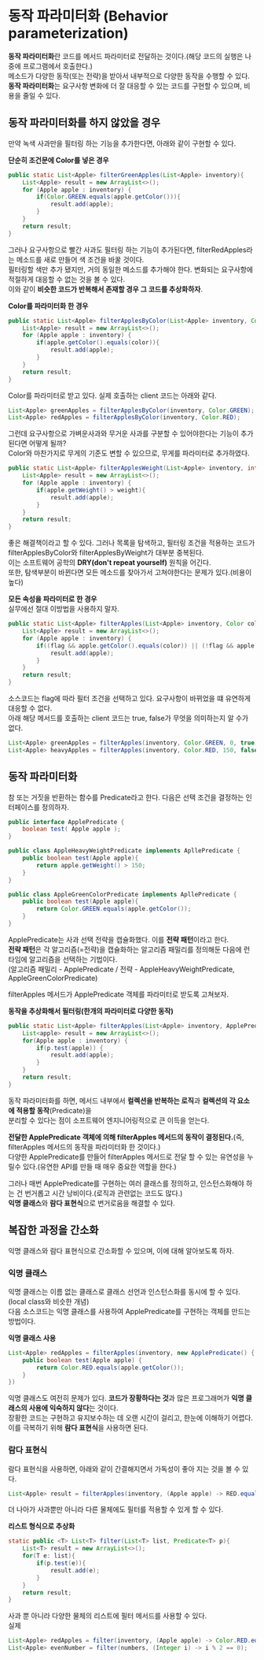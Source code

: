 # 동작 파라미터화 (Behavior parameterization)

**동작 파라미터화**란 코드를 메서드 파라미터로 전달하는 것이다.(해당 코드의 실행은 나중에 프로그램에서 호출한다.)  
메소드가 다양한 동작(또는 전략)을 받아서 내부적으로 다양한 동작을 수행할 수 있다.  
**동작 파라미터화**는 요구사항 변화에 더 잘 대응할 수 있는 코드를 구현할 수 있으며, 비용을 줄일 수 있다.

## 동작 파라미터화를 하지 않았을 경우
만약 녹색 사과만을 필터링 하는 기능을 추가한다면, 아래와 같이 구현할 수 있다.

**단순히 조건문에 Color를 넣은 경우**
``` java
public static List<Apple> filterGreenApples(List<Apple> inventory){
    List<Apple> result = new ArrayList<>();
    for (Apple apple : inventory) {
        if(Color.GREEN.equals(apple.getColor())){
            result.add(apple);
        }
    }
    return result;
}

```

그러나 요구사항으로 빨간 사과도 필터링 하는 기능이 추가된다면, filterRedApples라는 메소드를 새로 만들어 색 조건을 바꿀 것이다.  
필터링할 색만 추가 됐지만, 거의 동일한 메소드를 추가해야 한다.
변화되는 요구사항에 적절하게 대응할 수 없는 것을 볼 수 있다.  
이와 같이 **비슷한 코드가 반복해서 존재할 경우 그 코드를 추상화하자**.

**Color를 파라미터화 한 경우**
``` java
public static List<Apple> filterApplesByColor(List<Apple> inventory, Color color){
    List<Apple> result = new ArrayList<>();
    for (Apple apple : inventory) {
        if(apple.getColor().equals(color)){
            result.add(apple);
        }
    }
    return result;
}
```

Color를 파라미터로 받고 있다. 실제 호출하는 client 코드는 아래와 같다.

``` java
List<Apple> greenApples = filterApplesByColor(inventory, Color.GREEN);
List<Apple> redApples = filterApplesByColor(inventory, Color.RED);
```

그런데 요구사항으로 가벼운사과와 무거운 사과를 구분할 수 있어야한다는 기능이 추가된다면 어떻게 될까?  
Color와 마찬가지로 무게의 기준도 변할 수 있으므로, 무게를 파라미터로 추가하였다.

``` java
public static List<Apple> filterApplesWeight(List<Apple> inventory, int weight){
    List<Apple> result = new ArrayList<>();
    for (Apple apple : inventory) {
        if(apple.getWeight() > weight){
            result.add(apple);
        }
    }
    return result;
}
```

좋은 해결책이라고 할 수 있다. 그러나 목록을 탐색하고, 필터링 조건을 적용하는 코드가  
filterApplesByColor와 filterApplesByWeight가  대부분 중복된다.  
이는 소프트웨어 공학의 **DRY(don't repeat yourself)** 원칙을 어긴다.  
또한, 탐색부분이 바뀐다면 모든 메소드를 찾아가서 고쳐야한다는 문제가 있다.(비용이 높다)

**모든 속성을 파라미터로 한 경우**  
실무에선 절대 이방법을 사용하지 말자.

``` java
public static List<Apple> filterApples(List<Apple> inventory, Color color, int weight, boolean flag){
    List<Apple> result = new ArrayList<>();
    for (Apple apple : inventory) {
        if((flag && apple.getColor().equals(color)) || (!flag && apple.getWeight() > weight)){
            result.add(apple);
        }
    }
    return result;
}
```

소스코드는 flag에 따라 필터 조건을 선택하고 있다. 요구사항이 바뀌었을 떄 유연하게 대응할 수 없다.  
아래 해당 메서드를 호출하는 client 코드는 true, false가 무엇을 의미하는지 알 수가 없다.

``` java
List<Apple> greenApples = filterApples(inventory, Color.GREEN, 0, true);
List<Apple> heavyApples = filterApples(inventory, Color.RED, 150, false);
```

## 동작 파라미터화
참 또는 거짓을 반환하는 함수를 Predicate라고 한다. 다음은 선택 조건을 결정하는 인터페이스를 정의하자.

``` java
public interface ApplePredicate {
    boolean test( Apple apple );
}

public class AppleHeavyWeightPredicate implements ApllePredicate {
    public boolean test(Apple apple){
        return apple.getWeight() > 150;
    }
}

public class AppleGreenColorPredicate implements ApllePredicate {
    public boolean test(Apple apple){
        return Color.GREEN.equals(apple.getColor());
    }
}
```

ApplePredicate는 사과 선택 전략을 캡슐화했다. 이를 **전략 패턴**이라고 한다.  
**전략 패턴**은 각 알고리즘(=전략)을 캡슐화하는 알고리즘 패밀리를 정의해둔 다음에 런타임에 알고리즘을 선택하는 기법이다.  
(알고리즘 패밀리 - ApplePredicate / 전략 - AppleHeavyWeightPredicate, AppleGreenColorPredicate)  

filterApples 메서드가 ApplePredicate 객체를 파라미터로 받도록 고쳐보자.

**동작을 추상화해서 필터링(한개의 파라미터로 다양한 동작)**
``` java
public static List<Apple> filterApples(List<Apple> inventory, ApplePredicate p) {
    List<apple> result = new ArrayList<>();
    for(Apple apple : inventory) {
        if(p.test(apple)) {
            result.add(apple);
        }
    }
    return result;
}
```

동작 파라미터화를 하면, 메서드 내부에서 **컬렉션을 반복하는 로직**과 **컬렉션의 각 요소에 적용할 동작**(Predicate)을  
분리할 수 있다는 점이 소프트웨어 엔지니어링적으로 큰 이득을 얻는다.  

**전달한 ApplePredicate 객체에 의해 filterApples 메서드의 동작이 결정된다.**(즉, filterApples 메서드의 동작을 파라미터화 한 것이다.)  
다양한 ApplePredicate를 만들어 filterApples 메서드로 전달 할 수 있는 유연성을 누릴수 있다.(유연한 API를 만들 때 매우 중요한 역할을 한다.)

그러나 매번 ApplePredicate를 구현하는 여러 클래스를 정의하고, 인스턴스화해야 하는 건 번거롭고 시간 낭비이다.(로직과 관련없는 코드도 많다.)  
**익명 클래스**와 **람다 표현식**으로 번거로움을 해결할 수 있다.  

## 복잡한 과정을 간소화
익명 클래스와 람다 표현식으로 간소화할 수 있으며, 이에 대해 알아보도록 하자.

### 익명 클래스
익명 클래스는 이름 없는 클래스로 클래스 선언과 인스턴스화를 동시에 할 수 있다.(local class와 비슷한 개념)  
다음 소스코드는 익명 클래스를 사용하여 ApplePredicate를 구현하는 객체를 만드는 방법이다.

**익명 클래스 사용**
``` java
List<Apple> redApples = filterApples(inventory, new ApplePredicate() {
    public boolean test(Apple apple) {
        return Color.RED.equals(apple.getColor());
    }
})
```

익명 클래스도 여전히 문제가 있다. **코드가 장황하다는 것**과 많은 프로그래머가 **익명 클래스의 사용에 익숙하지 않다**는 것이다.  
장황한 코드는 구현하고 유지보수하는 데 오랜 시간이 걸리고, 한눈에 이해하기 어렵다.  
이를 극복하기 위해 **람다 표현식**을 사용하면 된다. 

### 람다 표현식
람다 표현식을 사용하면, 아래와 같이 간결해지면서 가독성이 좋아 지는 것을 볼 수 있다.

``` java
List<Apple> result = filterApples(inventory, (Apple apple) -> RED.equals(apple.getColor()));
```

더 나아가 사과뿐만 아니라 다른 물체에도 필터를 적용할 수 있게 할 수 있다.

**리스트 형식으로 추상화**
``` java
static public <T> List<T> filter(List<T> list, Predicate<T> p){
	List<T> result = new ArrayList<>();
	for(T e: list){
        if(p.test(e)){
			result.add(e);
		}
	}
	return result;
}
```

사과 뿐 아니라 다양한 물체의 리스트에 필터 메서드를 사용할 수 있다.  
실제 

``` java 
List<Apple> redApples = filter(inventory, (Apple apple) -> Color.RED.equals(apple.getColor()));
List<Apple> evenNumber = filter(numbers, (Integer i) -> i % 2 == 0);
```

